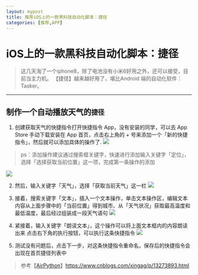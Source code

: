 ```yaml
---
layout: mypost
title: 推荐iOS上的一款黑科技自动化脚本：捷径
categories: [推荐,APP]
---
```

# iOS上的一款黑科技自动化脚本：捷径
> 这几天淘了一个iphone8，除了电池没有小米6好用之外，还可以接受，目前当主力机。
> 【捷径】越来越好用了，堪比Android 端的自动化软件：Tasker。

-----

## 制作一个自动播放天气的`捷径`
1. 创建获取天气的快捷指令打开快捷指令 App，没有安装的同学，可以去 App Store 手动下载安装在 App 首页，点击右上角的 + 号来添加一个「新的快捷指令」，然后就可以添加具体的操作了.
![](https://i.loli.net/2021/02/02/ECaywoQPjHf3rJL.jpg)

> ps：添加操作建议通过搜索框关键字，快速进行添加输入关键字「定位」，选择「选择获取当前位置」这一项，完成第一条操作的添加

![](https://i.loli.net/2021/02/02/rvuBwHbx8lyXcCT.png)

2. 然后，输入关键字「天气」，选择「获取当前天气」这一栏
![](https://i.loli.net/2021/02/02/eGhdUs6ilqy2r8A.png)

3. 接着，搜索关键字「文本」，插入一个文本操作，单击文本操作区，编辑文本内容从上面步骤中的「当前位置」得到城市、从「天气状况」获取最高温度和最低温度，最后经过组装成一段天气语句
![](https://i.loli.net/2021/02/02/baKjM2EQvIsqNnG.png)

4. 紧接着，输入关键字「朗读文本」，这个操作可以将上面文本框内的内容朗读出来  点击右下角的执行按钮，可以执行这条快捷指令
![](https://i.loli.net/2021/02/02/OMoDYgzJHBcbT1x.png)

5. 测试没有问题后，点击下一步，对这条快捷指令重命名，保存后的快捷指令会出现在首页捷径列表中

> 参考【[AirPython](https://home.cnblogs.com/u/xingag/)】https://www.cnblogs.com/xingag/p/13273893.html
